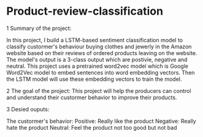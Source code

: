 # Product-review-classification
1 Summary of the project:

In this project, I build a LSTM-based sentiment classification model to classify custormer's behaviour buying clothes and jewerly in the Amazon website based on their reviews of ordered products leaving on the website. The model's output is a 3-class output which are postivie, negative and neutral. This project uses a pretrained word2vec model which is Google Word2Vec model to embed sentences into word embedding vectors. Then the LSTM model will use these embedding vectors to train the model. 


2 The goal of the project:
This project will help the producers can control and understand their custormer behavior to improve their products.

3 Desied ouputs:

The custormer's behavior:
Positive: Really like the product
Negative: Really hate the product
Neutral: Feel the product not too good but not bad 
